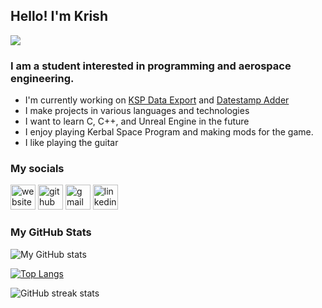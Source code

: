 ## Hello! I'm Krish

![](https://visitor-badge.laobi.icu/badge?page_id=kna27.kna27)

### I am a student interested in programming and aerospace engineering.

- I'm currently working on [KSP Data Export](https://github.com/kna27/ksp-data-export) and [Datestamp Adder](https://github.com/kna27/datestamp-adder)
- I make projects in various languages and technologies
- I want to learn C, C++, and Unreal Engine in the future
- I enjoy playing Kerbal Space Program and making mods for the game.
- I like playing the guitar

### My socials

[<img src='https://cdn.jsdelivr.net/npm/simple-icons@3.0.1/icons/icloud.svg' alt='website' height='40'>](kna27.github.io)
[<img src='https://cdn.jsdelivr.net/npm/simple-icons@3.0.1/icons/github.svg' alt='github' height='40'>](https://github.com/kna27)
[<img src='https://cdn.jsdelivr.net/npm/simple-icons@3.0.1/icons/gmail.svg' alt='gmail' height='40'>](mailto:krisharora27@gmail.com)
[<img src='https://cdn.jsdelivr.net/npm/simple-icons@3.0.1/icons/linkedin.svg' alt='linkedin' height='40'>](https://www.linkedin.com/in/krish-arora-33144820b/)
<br>

### My GitHub Stats
![My GitHub stats](https://github-readme-stats.vercel.app/api?username=kna27&show_icons=true&count_private=true)

[![Top Langs](https://github-readme-stats.vercel.app/api/top-langs/?username=kna27)](https://github.com/anuraghazra/github-readme-stats)

![GitHub streak stats](https://github-readme-streak-stats.herokuapp.com/?user=kna27)  

